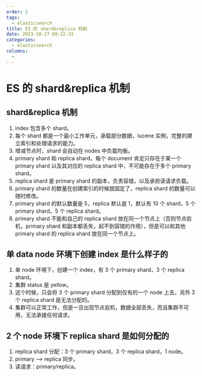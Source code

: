 ```yaml
---
order: 2
tags: 
  - elasticsearch
title: ES 的 shard&replica 机制
date: 2023-10-27 09:22:33
categories: 
  - elasticsearch
columns: 
  - 
---
```


# ES 的 shard&replica 机制

## shard&replica 机制

1. index 包含多个 shard。
2. 每个 shard 都是一个最小工作单元，承载部分数据，lucene 实例，完整的建立索引和处理请求的能力。
3. 增减节点时，shard 会自动在 nodes 中负载均衡。
4. primary shard 和 replica shard，每个 document 肯定只存在于某一个 primary shard 以及其对应的 replica shard 中，不可能存在于多个 primary shard。
5. replica shard 是 primary shard 的副本，负责容错，以及承担读请求负载。
6. primary shard 的数量在创建索引的时候就固定了，replica shard 的数量可以随时修改。
7. primary shard 的默认数量是 5，replica 默认是 1，默认有 10 个 shard，5 个 primary shard，5 个 replica shard。
8. primary shard 不能和自己的 replica shard 放在同一个节点上（否则节点宕机，primary shard 和副本都丢失，起不到容错的作用），但是可以和其他 primary shard 的 replica shard 放在同一个节点上。

## 单 data node 环境下创建 index 是什么样子的

1. 单 node 环境下，创建一个 index，有 3 个 primary shard，3 个 replica shard。
2. 集群 status 是 yellow。
3. 这个时候，只会将 3 个 primary shard 分配到仅有的一个 node 上去，另外 3 个 replica shard 是无法分配的。
4. 集群可以正常工作，但是一旦出现节点宕机，数据全部丢失，而且集群不可用，无法承接任何请求。

## 2 个 node 环境下 replica shard 是如何分配的

1. replica shard 分配：3 个 primary shard，3 个 replica shard，1 node。
2. primary —> replica 同步。
3. 读请求：primary/replica。

